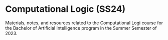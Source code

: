 # Computational Logic (SS24)
Materials, notes, and resources related to the Computational Logi course for the Bachelor of Artificial Intelligence program in the Summer Semester of 2023.
